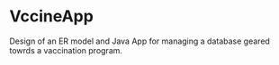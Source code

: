 # VccineApp
Design of an ER model and Java App for managing a database geared towrds a vaccination program.
